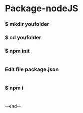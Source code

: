 # Package-nodeJS
### $ mkdir youfolder
### $ cd youfolder
### $ npm init
#
### Edit file package.json
#
### $ npm i
#
--end--
